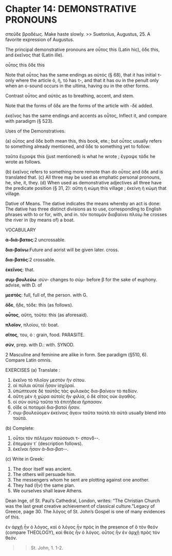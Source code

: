 # Chapter 14: DEMONSTRATIVE PRONOUNS


<quote xml:lang="grc">
σπεῦδε βραδέως.

</quote>
<quote xml:lang="eng">
Make haste slowly.

</quote>
>> Suetonius, Augustus, 25. A favorite expression of Augustus.



<div type="textpart" subtype="para" n="74">


The principal demonstrative pronouns are οὗτος this
(Latin hic), ὅδε this, and ἐκεῖνος that (Latin <foreign xml:lang="lat">ille</foreign>).

οὗτος this
ὅδε this


Note that οὗτος has the same endings as αὐτός (§ 68), that it has
initial τ- only where the article ὁ, ἡ, τό has τ-, and that it has ου in
the penult only when an ο-sound occurs in the ultima, having αυ in
the other forms.

Contrast οὗτος and αὐτός as to breathing, accent, and stem.

Note that the forms of ὅδε are the forms of the article with -δέ
added.

<div type="textpart" subtype="para" n="75">


ἐκεῖνος has the same endings and accents as οῧτος,
Inflect it, and compare with paradigm (§ 523).



<pb n="44"/>

<div type="textpart" subtype="para" n="76">


Uses of the Demonstratives.

(a) οὗτος and ὅδε both
mean this, this book, ete.; but οὗτος usually refers to something already mentioned, and ὅδε to something yet to
follow:

ταῦτα ἔγραψε
this (just mentioned) is what he wrote ;
ἔγραψε τάδε
he wrote as follows.

(b) ἐκεῖνος refers to something more remote than do
οὗτος and ὅδε and is translated <gloss>that</gloss>.
(c) All three may be used as emphatic personal pronouns,
he, she, it, they.
(d) When used as demonstrative adjectives all three
have the predicate position (§ 31, 2):
αὕτη ἡ κώμη this village ;
ἐκείνη ἡ κώμη that village.

<div type="textpart" subtype="para" n="77">


Dative of Means. The dative indicates the means whereby an act is done: <note>The dative has three distinct divisions as to use, corresponding to English phrases with to or for, with, and in.</note>
τὸν ποταμὸν διαβαίνει πλοίῳ
he crosses the river in (by means of) a boat.

<div type="textpart" subtype="para" n="78">


VOCABULARY


**ἀ-διά-βατος**:2 uncrossable.


**δια-βαίνω**:<note>Future and aorist will be given later.</note> cross.


**δια-βατός**:2 crossable.


**ἐκεῖνος**: that.


**συμ-βουλεύω** :<note>σύν- changes to σύμ- before β for the sake of euphony.</note> advise, with D. of


**μεστός**: full, full of, the person. with G.


**ὅδε**, ἤδε, τόδε: this (as follows).


**οὗτος**, αὕτη, τοῦτο: this (as aforesaid).


**πλοῖον**, πλοίου, τό: boat.


**σῖτος**, του, ὁ : grain, food.  PARASITE.


**σύν**, prep. with D.: with. SYNOD.

2 Masculine and feminine are alike in form. See paradigm (§510, 6). Compare Latin omnis.




<pb n="45"/>


<div type="textpart" subtype="para" n="79">


EXERCISES
(a) Translate :

1. ἐκεῖνο τὸ πλοῖον μεστὸν ἣν σίτου.
2. αἱ πύλαι αὐταὶ ἦσαν ἰσχῦραί.
3. ὑπώπτευσε δὲ ταύτᾱς τὰς φυλακὰς δια-βαίνειν τὸ πεδίον.
4. αὕτη μὲν ἡ χώρα αὐτοῖς ἣν φιλία, ὁ δὲ σῖτος οὐκ ἀγαθός.
5. οἱ σὺν αὐτῷ ταῦτα τὰ ἐπιτήδεια ἥρπασαν.
6. οἵδε οἱ ποταμοὶ δια-βατοὶ ἦσαν.
7. συμ-βουλεύομεν ἐκείνοις ἄγειν ταῦτα ταὐτά.<note>τὰ αὐτά usually blend into ταὐτά.</note>

(b) Complete:

1. οὗτοι τὸν πόλεμον παύσουσι τ-  σπονδ--.
2. ἔπεμψαν τ΄ (description follows).
3. ἐκεῖναι ἦσαν ἀ-δια-βατ--.

(c) Write in Greek:
1. The door itself was ancient.
2. The others will persuade him.
3. The messengers whom he sent are plotting  against one another.
4. They had (ἦν) the same plan.
5. We ourselves shall leave Athens.

<div type="textpart" subtype="para" n="80">


Dean Inge, of St. Paul’s Cathedral, London, writes:
“The Christian Church was the last great creative achievement of classical culture.”<note>Legacy of Greece, page 30.
</note> The λόγος of St. John’s
Gospel is one of many evidences of this.


<quote>ἐν ἀρχῇ ἦν ὁ λόγος, καὶ ὁ λόγος ἦν πρὸς <note>in the presence of</note> ὃ τὸν θεόν
(compare THEOLOGY), καὶ θεὸς ἦν ὁ λόγος. οὗτος ἦν ἐν ἀρχῇ πρὸς τὸν θεόν.</quote>
>> St. John, 1. 1-2.








<pb n="46"/>



